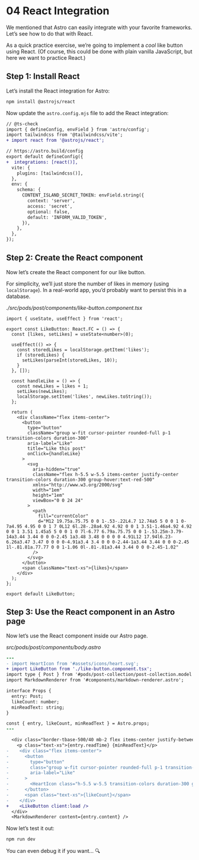 # 04 React Integration

We mentioned that Astro can easily integrate with your favorite frameworks. Let’s see how to do that with React.

As a quick practice exercise, we’re going to implement a _cool_ like button using React. (Of course, this could be done with plain vanilla JavaScript, but here we want to practice React.)

## Step 1: Install React

Let’s install the React integration for Astro:

```bash
npm install @astrojs/react
```

Now update the `astro.config.mjs` file to add the React integration:

```diff
// @ts-check
import { defineConfig, envField } from 'astro/config';
import tailwindcss from '@tailwindcss/vite';
+ import react from '@astrojs/react';

// https://astro.build/config
export default defineConfig({
+  integrations: [react()],
  vite: {
    plugins: [tailwindcss()],
  },
  env: {
    schema: {
      CONTENT_ISLAND_SECRET_TOKEN: envField.string({
        context: 'server',
        access: 'secret',
        optional: false,
        default: 'INFORM_VALID_TOKEN',
      }),
    },
  },
});
```

## Step 2: Create the React component

Now let’s create the React component for our like button.

For simplicity, we’ll just store the number of likes in memory (using `localStorage`). In a real-world app, you’d probably want to persist this in a database.

_./src/pods/post/components/like-button.component.tsx_

```tsx
import { useState, useEffect } from 'react';

export const LikeButton: React.FC = () => {
  const [likes, setLikes] = useState<number>(0);

  useEffect(() => {
    const storedLikes = localStorage.getItem('likes');
    if (storedLikes) {
      setLikes(parseInt(storedLikes, 10));
    }
  }, []);

  const handleLike = () => {
    const newLikes = likes + 1;
    setLikes(newLikes);
    localStorage.setItem('likes', newLikes.toString());
  };

  return (
    <div className="flex items-center">
      <button
        type="button"
        className="group w-fit cursor-pointer rounded-full p-1 transition-colors duration-300"
        aria-label="Like"
        title="Like this post"
        onClick={handleLike}
      >
        <svg
          aria-hidden="true"
          className="flex h-5.5 w-5.5 items-center justify-center transition-colors duration-300 group-hover:text-red-500"
          xmlns="http://www.w3.org/2000/svg"
          width="1em"
          height="1em"
          viewBox="0 0 24 24"
        >
          <path
            fill="currentColor"
            d="M12 19.75a.75.75 0 0 1-.53-.22L4.7 12.74a5 5 0 0 1 0-7a4.95 4.95 0 0 1 7 0L12 6l.28-.28a4.92 4.92 0 0 1 3.51-1.46a4.92 4.92 0 0 1 3.51 1.45a5 5 0 0 1 0 7l-6.77 6.79a.75.75 0 0 1-.53.25m-3.79-14a3.44 3.44 0 0 0-2.45 1a3.48 3.48 0 0 0 0 4.91L12 17.94l6.23-6.26a3.47 3.47 0 0 0 0-4.91a3.4 3.4 0 0 0-2.44-1a3.44 3.44 0 0 0-2.45 1l-.81.81a.77.77 0 0 1-1.06 0l-.81-.81a3.44 3.44 0 0 0-2.45-1.02"
          />
        </svg>
      </button>
      <span className="text-xs">{likes}</span>
    </div>
  );
};

export default LikeButton;
```

## Step 3: Use the React component in an Astro page

Now let’s use the React component inside our Astro page.

_src/pods/post/components/body.astro_

```diff
---
- import HeartIcon from '#assets/icons/heart.svg';
+ import LikeButton from './like-button.component.tsx';
import type { Post } from '#pods/post-collection/post-collection.model';
import MarkdownRenderer from '#components/markdown-renderer.astro';

interface Props {
  entry: Post;
  likeCount: number;
  minReadText: string;
}

const { entry, likeCount, minReadText } = Astro.props;
---
```

```diff
  <div class="border-tbase-500/40 mb-2 flex items-center justify-between gap-4 border-y py-2">
    <p class="text-xs">{entry.readTime} {minReadText}</p>
-    <div class="flex items-center">
-      <button
-        type="button"
-        class="group w-fit cursor-pointer rounded-full p-1 transition-colors duration-300"
-        aria-label="Like"
-      >
-        <HeartIcon class="h-5.5 w-5.5 transition-colors duration-300 group-hover:text-red-500" />
-      </button>
-      <span class="text-xs">{likeCount}</span>
-    </div>
+    <LikeButton client:load />
  </div>
  <MarkdownRenderer content={entry.content} />
```

Now let’s test it out:

```bash
npm run dev
```

You can even debug it if you want… 🔍
